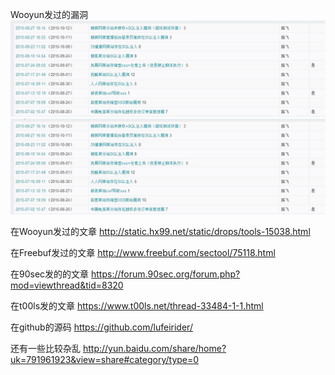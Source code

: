 Wooyun发过的漏洞
![image](https://github.com/lufeirider/CV/blob/master/2.jpg)
![image](https://github.com/lufeirider/CV/blob/master/2.jpg)

在Wooyun发过的文章
http://static.hx99.net/static/drops/tools-15038.html

在Freebuf发过的文章
http://www.freebuf.com/sectool/75118.html

在90sec发的的文章
https://forum.90sec.org/forum.php?mod=viewthread&tid=8320

在t00ls发的文章
https://www.t00ls.net/thread-33484-1-1.html

在github的源码
https://github.com/lufeirider/

还有一些比较杂乱
http://yun.baidu.com/share/home?uk=791961923&view=share#category/type=0

